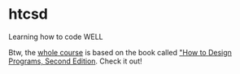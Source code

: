 # htcsd
Learning how to code WELL

Btw, the [whole course](https://www.edx.org/micromasters/ubcx-software-development) is based on the book called ["How to Design Programs, Second Edition](https://htdp.org/2018-01-06/Book/index.html). Check it out!
